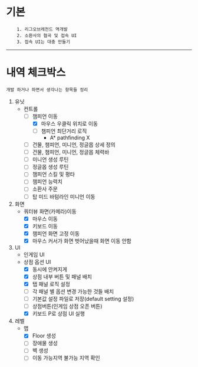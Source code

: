 # 기본
```
    1. 리그오브레전드 역개발
    2. 소환사의 협곡 및 접속 UI
    3. 접속 UI는 대충 만들기
```

---
# 내역 체크박스
```
개발 하거나 하면서 생각나는 항목들 정리
```
1. 유닛
   - 컨트롤
      - [ ] 챔피언 이동
        - [x] 마우스 우클릭 위치로 이동   
        - [ ] 챔피언 최단거리 로직
          - A* pathfinding X  
      - [ ] 건물, 챔피언, 미니언, 정글몹 상세 정의
      - [ ] 건물, 챔피언, 미니언, 정글몹 체력바
      - [ ] 미니언 생성 루틴
      - [ ] 정글몹 생성 루틴
      - [ ] 챔피언 스킬 및 평타
      - [ ] 챔피언 능력치
      - [ ] 소환사 주문
      - [ ] 탑 미드 바텀라인 미니언 이동
2. 화면
   - 쿼터뷰 화면(카메라)이동
     - [x] 마우스 이동
     - [x] 키보드 이동
     - [x] 챔피언 화면 고정 이동
     - [x] 마우스 커서가 화면 벗어났을때 화면 이동 안함
3. UI
   - 인게임 UI
   - 상점 옵션 UI
      - [x] 동시에 안켜지게
      - [x] 상점 내부 버튼 및 패널 배치
      - [x] 탭 패널 로직 설정
      - [ ] 각 패널 별 옵션 변경 가능한 것들 배치
      - [ ] 기본값 설정 파일로 저장(default setting 설정)
      - [ ] 상점버튼(인게임 상점 오픈 버튼)
      - [x] 키보드 P로 상점 UI 실행
4. 레벨
   - 맵
     - [x] Floor 생성
     - [ ] 장애물 생성
     - [ ] 벽 생성
     - [ ] 이동 가능지역 불가능 지역 확인
